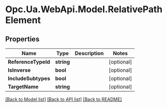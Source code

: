 # Opc.Ua.WebApi.Model.RelativePathElement

## Properties

Name | Type | Description | Notes
------------ | ------------- | ------------- | -------------
**ReferenceTypeId** | **string** |  | [optional] 
**IsInverse** | **bool** |  | [optional] 
**IncludeSubtypes** | **bool** |  | [optional] 
**TargetName** | **string** |  | [optional] 

[[Back to Model list]](../README.md#documentation-for-models) [[Back to API list]](../README.md#documentation-for-api-endpoints) [[Back to README]](../README.md)

